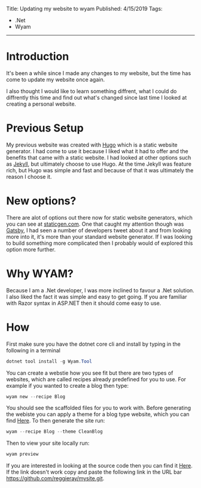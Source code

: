 Title: Updating my website to wyam
Published: 4/15/2019
Tags: 
- .Net
- Wyam
---
# Introduction

It's been a while since I made any changes to my website, but the time has come to update my website once again. 

I also thought I would like to learn something diffrent, what I could do diffrently this time and find out what's changed since last time I looked at creating a personal website.

# Previous Setup

My previous website was created with [Hugo](https://gohugo.io/) which is a static website generator. I had come to use it because I liked what it had to offer and the benefits that came with a static website. I had looked at other options such as [Jekyll](https://jekyllrb.com/), but ultimately choose to use Hugo. At the time Jekyll was feature rich, but Hugo was simple and fast and because of that it was ultimately the reason I choose it.

# New options?

There are alot of options out there now for static website generators, which you can see at [staticgen.com](https://www.staticgen.com/). One that caught my attention though was [Gatsby](https://www.gatsbyjs.org/), I had seen a number of developers tweet about it and from looking more into it, it's more than your standard website generator. If I was looking to build something more complicated then I probably would of explored this option more further.

# Why WYAM?

Because I am a .Net developer, I was more inclined to favour a .Net solution. I also liked the fact it was simple and easy to get going. If you are familiar with Razor syntax in ASP.NET then it should come easy to use. 

# How

First make sure you have the dotnet core cli and install by typing in the following in a terminal

```Powershell
dotnet tool install -g Wyam.Tool
```

You can create a webstie how you see fit but there are two types of websites, which are called recipes already predefined for you to use. For example if you wanted to create a blog then type:

```Powershell
wyam new --recipe Blog
```

You should see the scaffolded files for you to work with. Before generating the webiste you can apply a theme for a blog type website, which you can find [Here](https://wyam.io/recipes/blog/themes/). To then generate the site run:

```Powershell
wyam --recipe Blog --theme CleanBlog
```

Then to view your site locally run:

```Powershell
wyam preview
```

If you are interested in looking at the source code then you can find it [Here](https://github.com/reggieray/mysite.git). If the link doesn't work copy and paste the following link in the URL bar https://github.com/reggieray/mysite.git.